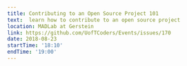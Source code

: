 ```yaml
---
title: Contributing to an Open Source Project 101
text:  learn how to contribute to an open source project 
location: MADLab at Gerstein
link: https://github.com/UofTCoders/Events/issues/170
date: 2018-08-23
startTime: '18:10'
endTime: '19:00'
---
```

